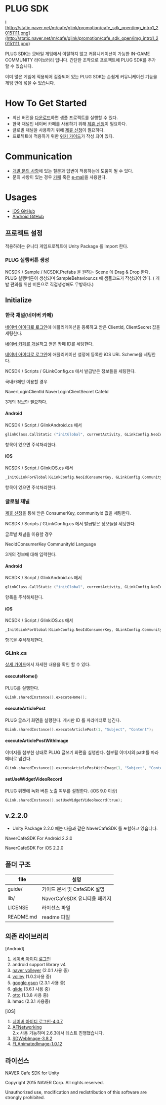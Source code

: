 # PLUG SDK

![http://static.naver.net/m/cafe/glink/promotion/cafe_sdk_open/img_intro1_20151111.png](http://static.naver.net/m/cafe/glink/promotion/cafe_sdk_open/img_intro1_20151111.png)

PLUG SDK는 모바일 게임에서 이탈하지 않고 커뮤니케이션이 가능한 IN-GAME COMMUNITY 라이브러리 입니다. 간단한 조작으로 프로젝트에 PLUG SDK를 추가 할 수 있습니다.

이미 많은 게임에 적용되어 검증되어 있는 PLUG SDK는 손쉽게 커뮤니케이션 기능을 게임 안에 넣을 수 있습니다.

# How To Get Started
- 최신 버전을 [다운로드](https://github.com/naver/cafe-sdk-ios/archive/master.zip)하면 샘플 프로젝트를 실행할 수 있다.
- 한국 채널인 네이버 카페를 사용하기 위해 [제휴 신청](https://github.com/naver/cafe-sdk-ios/wiki/%5B%ED%95%9C%5D-%EC%84%A0%ED%96%89-%EC%9E%91%EC%97%85)이 필요하다.
- 글로벌 채널을 사용하기 위해 [제휴 신청](https://github.com/naver/cafe-sdk-ios/wiki/%5B%ED%95%9C%5D%20%EA%B8%80%EB%A1%9C%EB%B2%8C%20%EB%84%A4%EC%9D%B4%EB%B2%84%20%EC%B9%B4%ED%8E%98%20%EC%82%AC%EC%9A%A9)이 필요하다.
- 프로젝트에 적용하기 위한 [위키 가이드](https://github.com/naver/cafe-sdk-ios/wiki)가 작성 되어 있다.

# Communication
- [개발 문의 사항](http://cafe.naver.com/ArticleList.nhn?search.clubid=28285034&search.menuid=13&search.boardtype=L)에 있는 질문과 답변이 적용하는데 도움이 될 수 있다.
- 문의 사항이 있는 경우 [카페](http://cafe.naver.com/navercafesdk) 혹은 [e-mail](dl_navercafesdk@navercorp.com)을 사용한다.


# Usages
- [iOS GitHub](https://github.com/naver/cafe-sdk-ios)
- [Android GitHub](https://github.com/naver/cafe-sdk-android)


## 프로젝트 설정
 적용하려는 유니티 게임프로젝트에 Unity Package 를 Import 한다.

### PLUG 실행버튼 생성
 NCSDK / Sample / NCSDK.Prefabs 을 원하는 Scene 에 Drag & Drop 한다.
 PLUG 실행버튼이 생성되며 SampleBehaviour.cs 에 샘플코드가 작성되어 있다.
 ( 개발 편의를 위한 버튼으로 직접생성해도 무방하다.)


## Initialize

### 한국 채널(네이버 카페)

[네이버 아이디로 로그인](https://developers.naver.com/products/login/api)에 애플리케이션을 등록하고 받은 ClientId, ClientSecret 값을 세팅한다.

[네이버 카페를 개설](http://section.cafe.naver.com/)하고 얻은 카페 ID를 세팅한다.

[네이버 아이디로 로그인](https://developers.naver.com/products/login/api)에 애플리케이션 설정에 등록한 iOS URL Scheme을 세팅한다.

NCSDK / Scripts / GLinkConfig.cs 에서 발급받은 정보들을 세팅한다.

국내카페만 이용할 경우 

 NaverLoginClientId
 NaverLoginClientSecret
 CafeId

3개의 정보만 필요하다.
 
#### Android
 NCSDK / Script / GlinkAndroid.cs 에서

```objective-c
glinkClass.CallStatic ("initGlobal", currentActivity, GLinkConfig.NeoIdConsumerKey, GLinkConfig.CommunityId, GLinkLanguage.ENGLISH);
```

 항목이 있으면 주석처리한다.


#### iOS
 NCSDK / Script / GlinkiOS.cs 에서

```objective-c
_InitGLinkForGlobal(GLinkConfig.NeoIdConsumerKey, GLinkConfig.CommunityId, GLinkConfig.Language);
```

 항목이 있으면 주석처리한다.




### 글로벌 채널 
[제휴 신청](https://github.com/naver/cafe-sdk-ios/wiki/%5B%ED%95%9C%5D%20%EA%B8%80%EB%A1%9C%EB%B2%8C%20%EB%84%A4%EC%9D%B4%EB%B2%84%20%EC%B9%B4%ED%8E%98%20%EC%82%AC%EC%9A%A9)을 통해 받은 ConsumerKey, communityId 값을 세팅한다.

NCSDK / Scripts / GLinkConfig.cs 에서 발급받은 정보들을 세팅한다.

글로벌 채널을 이용할 경우  

NeoIdConsumerKey
CommunityId
Language

3개의 정보에 대해 입력한다.


#### Android
NCSDK / Script / GlinkAndroid.cs 에서

```objective-c
glinkClass.CallStatic ("initGlobal", currentActivity, GLinkConfig.NeoIdConsumerKey, GLinkConfig.CommunityId, GLinkLanguage.ENGLISH);
```

항목을 주석해체한다.


#### iOS
NCSDK / Script / GlinkiOS.cs 에서

```objective-c
_InitGLinkForGlobal(GLinkConfig.NeoIdConsumerKey, GLinkConfig.CommunityId, GLinkConfig.Language);
```

항목을 주석해체한다.



### GLink.cs
[상세 가이드](https://github.com/naver/cafe-sdk-unity/wiki)에서 자세한 내용을 확인 할 수 있다.

#### executeHome()

PLUG를 실행한다.

```objective-c
GLink.sharedInstance().executeHome();

```

#### executeArticlePost

PLUG 글쓰기 화면을 실행한다.
게시판 ID 를 파라메터로 넘긴다.

```objective-c
GLink.sharedInstance().executeArticlePost(1, "Subject", "Content");

```

#### executeArticlePostWithImage

이미지를 첨부한 상태로 PLUG 글쓰기 화면을 실행한다.
첨부될 이미지의 path를 파라메터로 넘긴다.

```objective-c
GLink.sharedInstance().executeArticlePostWithImage(1, "Subject", "Content", filePath);

```


#### setUseWidgetVideoRecord

PLUG 위젯에 녹화 버튼 노출 여부를 설정한다. (iOS 9.0 이상)


```objective-c
GLink.sharedInstance().setUseWidgetVideoRecord(true);

```

v.2.2.0
-------------
- Unity Package 2.2.0 에는 다음과 같은 NaverCafeSDK 를 포함하고 있습니다.

NaverCafeSDK For Android 2.2.0

NaverCafeSDK For iOS 2.2.0


폴더 구조
-------------

file      | 설명 		
---			| ---		
guide/			| 가이드 문서 및 CafeSDK 설명
lib/		 	| NaverCafeSDK 유니티용 패키지
LICENSE     | 라이선스 파일
README.md   | readme 파일


의존 라이브러리
-------------
[Android]

1. [네이버 아이디 로그인](https://nid.naver.com/devcenter/docs.nhn?menu=Android)
2. android support library v4
3. [naver volleyer](http://mvnrepository.com/artifact/com.navercorp.volleyextensions/volleyer)   (2.0.1 사용 중)
4. [volley](http://mvnrepository.com/artifact/com.mcxiaoke.volley/library/) (1.0.2사용 중)
5. [google gson](http://mvnrepository.com/artifact/com.google.code.gson/gson)  (2.3.1 사용 중)
6. [glide](http://mvnrepository.com/artifact/com.github.bumptech.glide/glide)  (3.6.1 사용 중)
7. [otto](http://mvnrepository.com/artifact/com.squareup/otto)  (1.3.8 사용 중)
8. hmac (2.3.1 사용중)


[iOS]

1. [네이버 아이디 로그인-4.0.7](https://nid.naver.com/devcenter/docs.nhn?menu=IOS)
2. [AFNetworking](https://github.com/AFNetworking/AFNetworking)
<br>2.x 사용 가능하며 2.6.3에서 테스트 진행했습니다.
3. [SDWebImage-3.8.2](https://github.com/rs/SDWebImage)
4. [FLAnimatedImage-1.0.12](https://github.com/Flipboard/FLAnimatedImage)

라이선스
-------------
NAVER Cafe SDK for Unity

Copyright 2015 NAVER Corp. All rights reserved.

Unauthorized use, modification and redistribution of this software are strongly prohibited.
